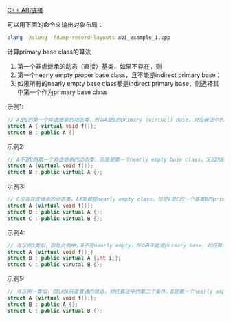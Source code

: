 [C++ ABI链接](http://itanium-cxx-abi.github.io/cxx-abi/)

可以用下面的命令来输出对象布局：
```bash
clang -Xclang -fdump-record-layouts abi_example_1.cpp
```

计算primary base class的算法
1. 第一个非虚继承的动态（直接）基类，如果不存在，则
2. 第一个nearly empty proper base class，且不能是indirect primary base；
3. 如果所有的nearly empty base class都是indirect primary base，则选择其中第一个作为primary base class

示例1:
```cpp
// A是B的第一个非虚继承的动态类，所以A是B的primary (virtual) base。对应算法中的第一个条件。
struct A { virtual void f()}; 
struct B : public A {}
```

示例2:
```cpp
// A不是B的第一个非虚继承的动态类，但是是第一个nearly empty base class，又因为B没有其它基类，所以A不是任何其它基类的primary base，所以A是B的primary (virtual) base。对应算法中的第二个条件。
struct A {virtual void f()};
struct B : public virtual A {}; 
```

示例3:
```cpp
// C没有非虚继承的动态类，A和B都是nearly empty class，但是A是C的一个基类B的primary base，也就是文档中所说的indirect primary base class，所以A不是C的primary base class，B不是indirect primary base class，所以B是C的primary (virtual) base。对应算法中的第二个条件。
struct A {virtual void f()};
struct B : public virtual A {};
struct C : public virtual B {}; 
```

示例4:
```cpp
// 与示例3类似，但是此例中，B不是nearly empty，所以B不能是primary base，对应算法中的第三个条件：所有的nearly empty virtual base class都是indirect primary base，那么选择其中的第一个。在此例中，A是唯一一个满足条件的nearly empty virtual base class，所以选择A
struct A {virtual void f();}
struct B : public virtual A {int i;};
struct C : public virutal B {};
```

示例5:
```cpp
// 与示例一类似，但B对A只是普通的继承，对应算法中的第二个条件，B是第一个nearly empty virtual base class，所以B是C的primary (virtual) base
struct A {virtual void f();};
struct B : public A {};
struct C : public virtual B {};
```
